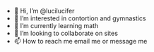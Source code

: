 - 👋 Hi, I’m @lucilucifer
- 👀 I’m interested in contortion and gymnastics
- 🌱 I’m currently learning math
- 💞️ I’m looking to collaborate on sites
- 📫 How to reach me email me or message me 

<!---
lucilucifer/lucilucifer is a ✨ special ✨ repository because its `README.md` (this file) appears on your GitHub profile.
You can click the Preview link to take a look at your changes.
--->
